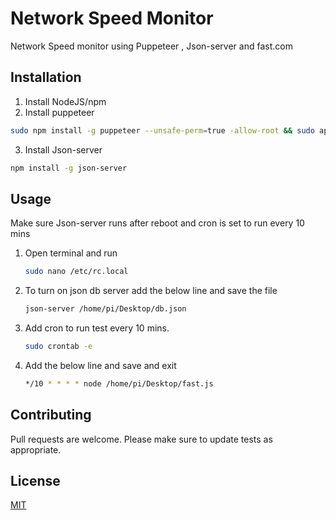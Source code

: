 # Network Speed Monitor

Network Speed monitor using Puppeteer , Json-server and fast.com

## Installation

1. Install NodeJS/npm 
2. Install puppeteer

```bash
sudo npm install -g puppeteer --unsafe-perm=true -allow-root && sudo apt install chromium-browser -y
```
3. Install Json-server
```bash
npm install -g json-server
```



## Usage
Make sure Json-server runs after reboot and cron is set to run every 10 mins
1. Open terminal and run
   ```bash
   sudo nano /etc/rc.local
   ```
2. To turn on json db server add the below line and save the file
      ```bash
     json-server /home/pi/Desktop/db.json
     ```
3. Add cron to run test every 10 mins.
   ```bash
   sudo crontab -e
   ```
4. Add the below line  and save and exit
   ```bash
   */10 * * * * node /home/pi/Desktop/fast.js
   ```

## Contributing
Pull requests are welcome. 
Please make sure to update tests as appropriate.

## License
[MIT](https://choosealicense.com/licenses/mit/)
